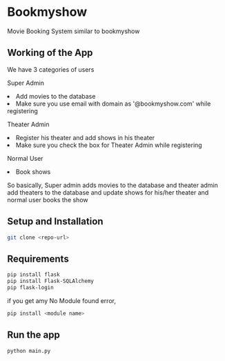 # Bookmyshow
Movie Booking System similar to bookmyshow

## Working of the App
We have 3 categories of users

Super Admin
<li> Add movies to the database </li>
<li> Make sure you use email with domain as '@bookmyshow.com' while registering
  
Theater Admin
<li> Register his theater and add shows in his theater </li>
<li> Make sure you check the box for Theater Admin while registering
  
Normal User
<li> Book shows </li>

So basically, Super admin adds movies to the database and theater admin add theaters to the database and update shows for his/her theater and normal user books the show

## Setup and Installation

```bash
git clone <repo-url>
```
## Requirements
```bash
pip install flask
pip install Flask-SQLAlchemy
pip flask-login
```
if you get amy No Module found error, 
```bash
pip install <module name>
```

## Run the app
```bash
python main.py
```
